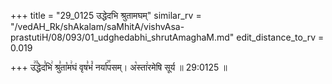 +++
title = "29_0125 उद्धेदभि श्रुतामघम्"
similar_rv = "/vedAH_Rk/shAkalam/saMhitA/vishvAsa-prastutiH/08/093/01_udghedabhi_shrutAmaghaM.md"
edit_distance_to_rv = 0.019

+++
उ꣢꣫द्धेद꣣भि꣢ श्रु꣣ता꣡म꣢घं वृष꣣भं꣡ नर्या꣢꣯पसम्। अ꣡स्ता꣢रमेषि सूर्य ॥ 29:0125 ॥

<div class="js_include " url="/vedAH_Rk/shAkalam/saMhitA/vishvAsa-prastutiH/08/093/01_udghedabhi_shrutAmaghaM.md"  newLevelForH1="2" title="विश्वास-शाकल-प्रस्तुतिः"  > </div>